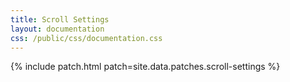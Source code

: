 ```yaml
---
title: Scroll Settings
layout: documentation
css: /public/css/documentation.css
---
```


{% include patch.html patch=site.data.patches.scroll-settings %}


